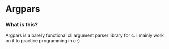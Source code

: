 # Argpars
### What is this?
Argpars is a barely functional cli argument parser library for c.
I mainly work on it to practice programming in c :)
